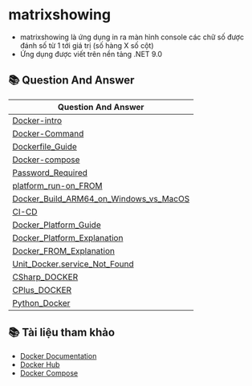 # matrixshowing
* matrixshowing là ứng dụng in ra màn hình console các chữ số được đánh số từ 1 tới giá trị (số hàng X số cột)
* Ứng dụng được viết trên nền tảng .NET 9.0 

## 📚 Question And Answer
| Question And Answer |
|-----|
| [Docker-intro](Q&A/Docker-intro.md)  |
| [Docker-Command](Q&A/Docker-Command.md)|
| [Dockerfile_Guide](Q&A/Dockerfile_Guide.md)  |
| [Docker-compose](Q&A/Docker_Compose.md)  |
| [Password_Required](Q&A/Password_Required.md)  |
| [platform_run-on_FROM](Q&A/platform_run-on_FROM.md)  |
| [Docker_Build_ARM64_on_Windows_vs_MacOS](Q&A/Docker_Build_ARM64_on_Windows_vs_MacOS.md)  |
| [CI-CD](Q&A/CI-CD.md)  |
| [Docker_Platform_Guide](Q&A/Docker_Platform_Guide.md) |
| [Docker_Platform_Explanation](Q&A/Docker_Platform_Explanation.md) | 
| [Docker_FROM_Explanation](Q&A/Docker_FROM_Explanation.md) | 
| [Unit_Docker.service_Not_Found](Q&A/Unit_Docker.service_Not_Found.md)|
| [CSharp_DOCKER](Q&A/CSharpDOCKER.md)  |
| [CPlus_DOCKER](Q&A/CPlusDOCKER.md) | 
| [Python_Docker](Q&A/Python_Docker.md)  |

## 📚 Tài liệu tham khảo
- [Docker Documentation](https://docs.docker.com/)
- [Docker Hub](https://hub.docker.com/)
- [Docker Compose](https://docs.docker.com/compose/)

